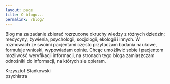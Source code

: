 ```yaml
---
layout: page
title: O blogu...
permalink: /blog/
---
```


Blog ma za zadanie zbierać rozrzucone okruchy wiedzy z różnych dziedzin; medycyny, żywienia, psychologii, socjologii, ekologii i innych.
W rozmowach ze swoimi pacjentami często przytaczam badania naukowe, formułuje wnioski, wypowiadam opinie.
Chcąc umożliwić sobie i pacjentom możliwość weryfikacji informacji, na stronach tego bloga zamiaszczam odnośniki do informacji, na których sie opieram.

Krzysztof Stańkowski<br>
psychiatra
